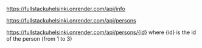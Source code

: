 https://fullstackuhelsinki.onrender.com/api/info

https://fullstackuhelsinki.onrender.com/api/persons

https://fullstackuhelsinki.onrender.com/api/persons/{id}  where {id} is the id of the person (from 1 to 3)
